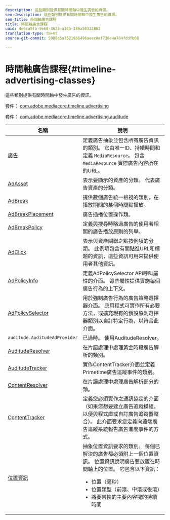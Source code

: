 ```yaml
---
description: 這些類別提供有關時間軸中發生廣告的資訊。
seo-description: 這些類別提供有關時間軸中發生廣告的資訊。
seo-title: 時間軸廣告課程
title: 時間軸廣告課程
uuid: 4e6ca9fb-9e68-4625-a24b-386a50333862
translation-type: tm+mt
source-git-commit: 5908e5a3521966496aeec0ef730e4a704fddfb68

---
```



# 時間軸廣告課程{#timeline-advertising-classes}

這些類別提供有關時間軸中發生廣告的資訊。

套件： [com.adobe.mediacore.timeline.advertising](https://help.adobe.com/en_US/primetime/api/psdk/javadoc_1.4/com/adobe/mediacore/timeline/advertising/package-summary.html)

套件： [com.adobe.mediacore.timeline.advertising.auditude](https://help.adobe.com/en_US/primetime/api/psdk/javadoc_1.4/com/adobe/mediacore/timeline/advertising/auditude/package-summary.html)

| 名稱 | 說明 |
|--- |--- |
| [廣告](https://help.adobe.com/en_US/primetime/api/psdk/javadoc_1.4/com/adobe/mediacore/timeline/advertising/Ad.html) | 定義廣告抽象並包含所有廣告資訊的類別。 它由唯一ID、持續時間和定義 `MediaResource`。 包含 `MediaResource` 實際廣告內容所在的URL。 |
| [AdAsset](https://help.adobe.com/en_US/primetime/api/psdk/javadoc_1.4/com/adobe/mediacore/timeline/advertising/AdAsset.html) | 表示要顯示的資產的分類。 代表廣告資產的分類。 |
| [AdBreak](https://help.adobe.com/en_US/primetime/api/psdk/javadoc_1.4/com/adobe/mediacore/timeline/advertising/AdBreak.html) | 提供數個廣告統一檢視的類別，在播放期間的某個時間點播放。 |
| [AdBreakPlacement](https://help.adobe.com/en_US/primetime/api/psdk/javadoc_1.4/com/adobe/mediacore/timeline/advertising/AdBreakPlacement.html) | 廣告插播位置操作類。 |
| [AdBreakPolicy](https://help.adobe.com/en_US/primetime/api/psdk/javadoc_1.4/com/adobe/mediacore/timeline/advertising/AdBreakPolicy.html) | 定義與搜尋時略過廣告的使用者相關的廣告播放原則的列舉。 |
| [AdClick](https://help.adobe.com/en_US/primetime/api/psdk/javadoc_1.4/com/adobe/mediacore/timeline/advertising/AdClick.html) | 表示與資產關聯之點按例項的分類。 此例項包含有關點進URL和標題的資訊，這些資訊可用來提供使用者其他資訊。 |
| [AdPolicyInfo](https://help.adobe.com/en_US/primetime/api/psdk/javadoc_1.4/com/adobe/mediacore/timeline/advertising/AdPolicyInfo.html) | 定義AdPolicySelector API呼叫屬性的介面。 這些屬性提供實施每個廣告行為的上下文。 |
| [AdPolicySelector](https://help.adobe.com/en_US/primetime/api/psdk/javadoc_1.4/com/adobe/mediacore/timeline/advertising/AdPolicySelector.html) | 用於強制廣告行為的廣告策略選擇器介面。 應用程式可實作所有必要方法，或擴充現有的預設原則選擇器類別以自訂特定行為，以符合此介面。 |
| `auditude.AuditudeAdProvider` | 已過時。 使用AuditudeResolver。 |
| [AuditudeResolver](https://help.adobe.com/en_US/primetime/api/psdk/javadoc_1.4/com/adobe/mediacore/timeline/advertising/auditude/AuditudeResolver.html) | 在片語處理中處理黃金時段廣告解析的類別。 |
| [AuditudeTracker](https://help.adobe.com/en_US/primetime/api/psdk/javadoc_1.4/com/adobe/mediacore/timeline/advertising/auditude/AuditudeTracker.html) | 實作ContentTracker介面並定義Primetime廣告追蹤事件的類別。 |
| [ContentResolver](https://help.adobe.com/en_US/primetime/api/psdk/javadoc_1.4/com/adobe/mediacore/timeline/advertising/ContentResolver.html) | 在片語處理中處理廣告解析部分的類。 |
| [ContentTracker](https://help.adobe.com/en_US/primetime/api/psdk/javadoc_1.4/com/adobe/mediacore/timeline/advertising/ContentTracker.html) | 定義您必須實作之通訊協定的介面（如果您想要建立廣告追蹤模組，以便與程式庫或自訂廣告追蹤器整合）。 此介面要求您定義向遠端廣告追蹤系統報告廣告進度事件的方式。 |
| [位置資訊](https://help.adobe.com/en_US/primetime/api/psdk/javadoc_1.4/com/adobe/mediacore/timeline/advertising/PlacementInformation.html) | 抽象位置資訊要求的類別。 每個已解決的廣告都必須附上一個位置資訊。 位置資訊說明廣告要放置在時間軸上的位置。 它包含以下資訊： <ul><li>位置（毫秒） </li><li>位置類型（前滾、中滾或後滾） </li><li>將要替換的主要內容塊的持續時間</li></ul> |
